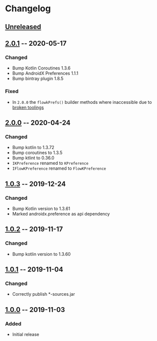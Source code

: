 # Changelog

## [Unreleased]

## [2.0.1] -- 2020-05-17

### Changed

* Bump Kotlin Coroutines 1.3.6
* Bump AndroidX Preferences 1.1.1
* Bump bintray plugin 1.8.5

### Fixed

* In `2.0.0` the `flowkPrefs()` builder methods where inaccessible due to [broken toolings](https://github.com/sphrak/Flowkprefs/issues/5)

## [2.0.0] -- 2020-04-24

### Changed

* Bump kotlin to 1.3.72
* Bump coroutines to 1.3.5
* Bump ktlint to 0.36.0
* `IKPreference` renamed to `KPreference`
* `IFlowKPreference` renamed to `FlowKPreference`

## [1.0.3] -- 2019-12-24

### Changed

* Bump Kotlin version to 1.3.61
* Marked androidx.preference as api dependency

## [1.0.2] -- 2019-11-17

### Changed

* Bump kotlin version to 1.3.60

## [1.0.1] -- 2019-11-04

### Changed

* Correctly publish *-sources.jar

## [1.0.0] -- 2019-11-03

### Added

* Initial release

[Unreleased]: https://github.com/sphrak/Flowkprefs/compare/2.0.1...HEAD
[2.0.1]: https://github.com/sphrak/Flowkprefs/compare/2.0.0...2.0.1
[2.0.0]: https://github.com/sphrak/Flowkprefs/compare/1.0.3...2.0.0
[1.0.3]: https://github.com/sphrak/Flowkprefs/compare/1.0.2...1.0.3
[1.0.2]: https://github.com/sphrak/Flowkprefs/compare/1.0.1...1.0.2
[1.0.1]: https://github.com/sphrak/Flowkprefs/compare/1.0.0...1.0.1
[1.0.0]: https://github.com/sphrak/Flowkprefs/releases/tag/1.0.0